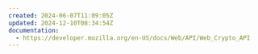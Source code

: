 ```yaml
---
created: 2024-06-07T11:09:05Z
updated: 2024-12-10T08:34:54Z
documentation:
  - https://developer.mozilla.org/en-US/docs/Web/API/Web_Crypto_API
---
```

